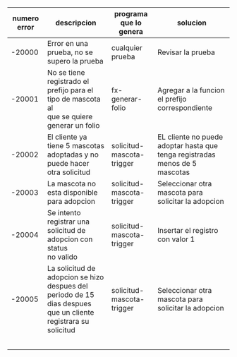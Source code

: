 | numero error | descripcion                                                                                                         | programa que lo genera    | solucion                                                                         |
| ------------ | ------------------------------------------------------------------------------------------------------------------- | ------------------------- | -------------------------------------------------------------------------------- |
| -20000       | Error en una prueba, no se supero la prueba                                                                         | cualquier prueba          | Revisar la prueba                                                                |
| -20001       | No se tiene registrado el prefijo para el tipo de mascota al<br />que se quiere generar un folio                    | fx-generar-folio          | Agregar a la funcion el prefijo correspondiente                                  |
| -20002       | El cliente ya tiene 5 mascotas adoptadas y no puede hacer<br />otra solicitud                                       | solicitud-mascota-trigger | EL cliente no puede adoptar hasta que tenga registradas<br />menos de 5 mascotas |
| -20003       | La mascota no esta disponible para adopcion                                                                         | solicitud-mascota-trigger | Seleccionar otra mascota para solicitar la adopcion                              |
| -20004       | Se intento registrar una solicitud de adopcion con status<br />no valido                                            | solicitud-mascota-trigger | Insertar el registro con valor 1                                                 |
| -20005       | La solicitud de adopcion se hizo despues del periodo de 15<br />dias despues que un cliente registrara su solicitud | solicitud-mascota-trigger | Seleccionar otra mascota para solicitar la adopcion                              |
|              |                                                                                                                     |                           |                                                                                  |
|              |                                                                                                                     |                           |                                                                                  |
|              |                                                                                                                     |                           |                                                                                  |
|              |                                                                                                                     |                           |                                                                                  |
|              |                                                                                                                     |                           |                                                                                  |
